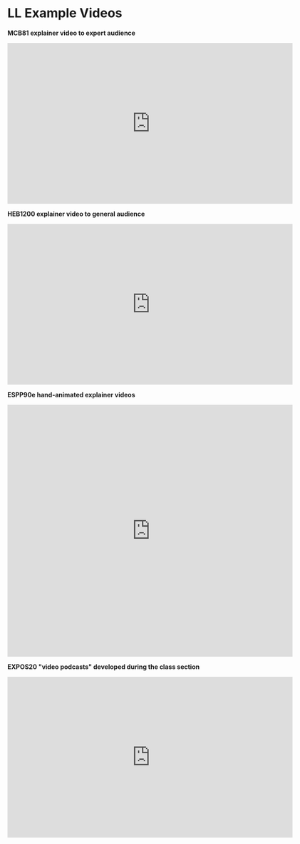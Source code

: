 # LL Example Videos

**MCB81 explainer video to expert audience**
<iframe src="https://player.vimeo.com/video/225859135?title=0&byline=0&portrait=0" width="640" height="360" frameborder="0" allow="autoplay; fullscreen" allowfullscreen></iframe>

**HEB1200 explainer video to general audience**
<iframe width="640" height="360" src="https://www.youtube.com/embed/nImC4aQ2tf0" frameborder="0" allow="accelerometer; autoplay; encrypted-media; gyroscope; picture-in-picture" allowfullscreen></iframe>

**ESPP90e hand-animated explainer videos**
<iframe src="https://player.vimeo.com/video/338308861" width="640" height="564" frameborder="0" allow="autoplay; fullscreen" allowfullscreen></iframe>

**EXPOS20 "video podcasts" developed during the class section**
<iframe src="https://player.vimeo.com/video/225859135?title=0&byline=0&portrait=0" width="640" height="360" frameborder="0" allow="autoplay; fullscreen" allowfullscreen></iframe>



<!--stackedit_data:
eyJoaXN0b3J5IjpbNTM3ODA1NDE5LC0xNTg2MDgyNTQ5LC00OD
UyNTk2MTksNjc3NDIwMzA4LC0xNTI0NjA0NDUyLDQzOTEyOTQ3
MywtNTgwMjAzMTIxXX0=
-->